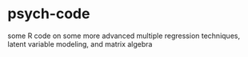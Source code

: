 # psych-code
some R code on some more advanced multiple regression techniques, latent variable modeling, and matrix algebra 
